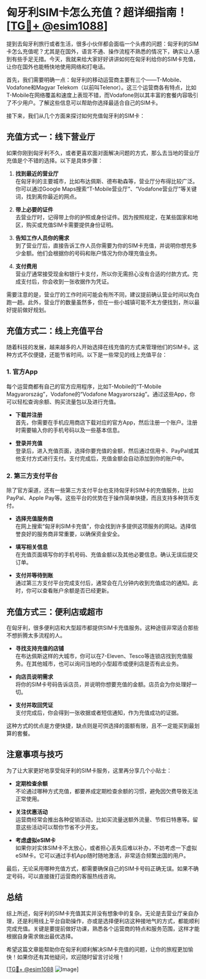 # 匈牙利SIM卡怎么充值？超详细指南！[[TG💪+ @esim1088](https://t.me/s/esim1088)]

提到去匈牙利旅行或者生活，很多小伙伴都会面临一个头疼的问题：匈牙利的SIM卡怎么充值呢？尤其是在国外，语言不通、操作流程不熟悉的情况下，确实让人感到有些手足无措。今天，我就来给大家好好讲讲如何在匈牙利给你的SIM卡充值，让你在国外也能畅快地使用网络和打电话。

首先，我们需要明确一点：匈牙利的移动运营商主要有三个——T-Mobile、Vodafone和Magyar Telekom（以前叫Telenor）。这三个运营商各有特点，比如T-Mobile在网络覆盖和速度上表现不错，而Vodafone则以其丰富的套餐内容吸引了不少用户。了解这些信息可以帮助你选择最适合自己的SIM卡。

接下来，我们从几个方面来探讨如何充值匈牙利的SIM卡：

## 充值方式一：线下营业厅

如果你刚到匈牙利不久，或者更喜欢面对面解决问题的方式，那么去当地的营业厅充值是个不错的选择。以下是具体步骤：

1. **找到最近的营业厅**  
   在匈牙利的主要城市，比如布达佩斯、德布勒森等，营业厅分布得比较广泛。你可以通过Google Maps搜索“T-Mobile营业厅”、“Vodafone营业厅”等关键词，找到离你最近的网点。

2. **带上必要的证件**  
   去营业厅时，记得带上你的护照或身份证件。因为按照规定，在某些国家和地区，购买或充值SIM卡需要提供身份证明。

3. **告知工作人员你的需求**  
   到了营业厅后，直接告诉工作人员你需要为你的SIM卡充值，并说明你想充多少金额。他们会根据你的号码和账户情况为你办理充值业务。

4. **支付费用**  
   营业厅通常接受现金和银行卡支付，所以你无需担心没有合适的付款方式。完成支付后，你会收到一张收据作为凭证。

需要注意的是，营业厅的工作时间可能会有所不同，建议提前确认营业时间以免白跑一趟。此外，营业厅的数量虽然多，但在一些小城镇可能不太方便找到，所以最好提前做好规划。

## 充值方式二：线上充值平台

随着科技的发展，越来越多的人开始选择在线充值的方式来管理他们的SIM卡。这种方式不仅便捷，还能节省时间。以下是一些常见的线上充值平台：

### 1. 官方App

每个运营商都有自己的官方应用程序，比如T-Mobile的“T-Mobile Magyarország”，Vodafone的“Vodafone Magyarország”。通过这些App，你可以轻松查询余额、购买流量包以及进行充值。

- **下载并注册**  
  首先，你需要在手机应用商店下载对应的官方App，然后注册一个账户。注册时需要输入你的手机号码以及一些基本信息。

- **登录并充值**  
  登录后，进入充值页面，选择你要充值的金额，然后通过信用卡、PayPal或其他支付方式进行支付。支付完成后，充值金额会自动添加到你的账户中。

### 2. 第三方支付平台

除了官方渠道，还有一些第三方支付平台也支持匈牙利SIM卡的充值服务，比如PayPal、Apple Pay等。这些平台的优势在于操作简单快捷，而且支持多种货币支付。

- **选择充值服务商**  
  在网上搜索“匈牙利SIM卡充值”，你会找到许多提供这项服务的网站。选择信誉良好的服务商非常重要，以确保资金安全。

- **填写相关信息**  
  在充值页面填写你的手机号码、充值金额以及其他必要信息。确认无误后提交订单。

- **支付并等待到账**  
  通过第三方支付平台完成支付后，通常会在几分钟内收到充值成功的通知。此时，你可以查看账户余额是否已经更新。

## 充值方式三：便利店或超市

在匈牙利，很多便利店和大型超市都提供SIM卡充值服务。这种途径非常适合那些不想折腾太多流程的人。

- **寻找支持充值的店铺**  
  在布达佩斯这样的大城市，你可以在7-Eleven、Tesco等连锁店找到充值服务。在其他城市，也可以询问当地的小型超市或便利店是否有此业务。

- **向店员说明需求**  
  将你的SIM卡号码告诉店员，并说明你想要充值的金额。店员会为你处理好一切。

- **支付并取回凭证**  
  支付完成后，你会得到一张收据或者短信通知，作为充值成功的证据。

这种方式的优点是方便快捷，缺点则是可供选择的面额有限，且不一定能买到最划算的套餐。

## 注意事项与技巧

为了让大家更好地享受匈牙利的SIM卡服务，这里再分享几个小贴士：

- **定期检查余额**  
  不论通过哪种方式充值，都要养成定期检查余额的习惯，避免因欠费导致无法正常使用。

- **关注优惠活动**  
  运营商经常会推出各种促销活动，比如买流量送额外流量、节假日特惠等。留意这些活动可以帮你节省不少开支。

- **考虑虚拟eSIM卡**  
  如果你对实体SIM卡不太放心，或者担心丢失后难以补办，不妨考虑一下虚拟eSIM卡。它可以通过手机App随时随地激活，非常适合频繁出国的用户。

最后，无论采用哪种充值方式，都需要确保自己的SIM卡号码正确无误。如果不确定号码，可以直接拨打运营商的客服热线咨询。

## 总结

综上所述，匈牙利的SIM卡充值其实并没有想象中的复杂。无论是去营业厅亲自办理，还是利用线上平台自助操作，亦或是选择便利店这种接地气的方式，都能顺利完成充值。关键是要提前做好功课，熟悉各个运营商的特点和服务范围，这样才能根据自身需求做出最优选择。

希望这篇文章能帮助你在匈牙利顺利解决SIM卡充值的问题，让你的旅程更加愉快！如果你还有其他疑问，欢迎随时留言讨论哦！

[[TG💪+ @esim1088](https://t.me/s/esim1088) ![Image](https://i.postimg.cc/4NQfJmqS/Snipaste-2025-05-13-00-14-12.png)]